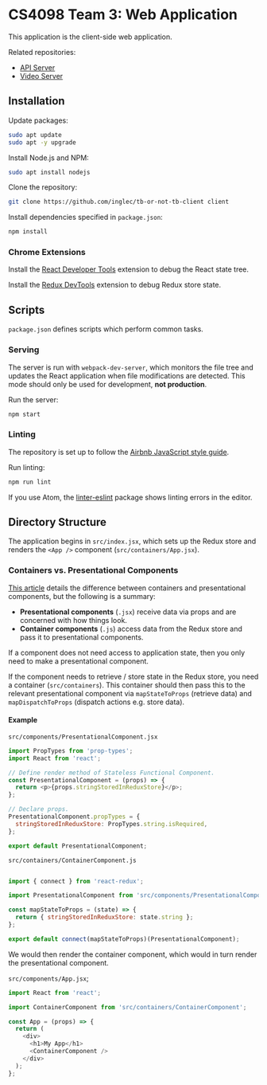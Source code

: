 # CS4098 Team 3: Web Application

This application is the client-side web application.

Related repositories:
* [API Server](https://github.com/inglec/cs4098-team3-api-server)
* [Video Server](https://github.com/inglec/cs4098-team3-video-server)

## Installation

Update packages:
``` bash
sudo apt update
sudo apt -y upgrade
```

Install Node.js and NPM:
``` bash
sudo apt install nodejs
```

Clone the repository:
``` bash
git clone https://github.com/inglec/tb-or-not-tb-client client
```

Install dependencies specified in `package.json`:
``` bash
npm install
```

### Chrome Extensions

Install the [React Developer Tools](https://chrome.google.com/webstore/detail/react-developer-tools/fmkadmapgofadopljbjfkapdkoienihi) extension to debug the React state tree.

Install the [Redux DevTools](https://chrome.google.com/webstore/detail/redux-devtools/lmhkpmbekcpmknklioeibfkpmmfibljd) extension to debug Redux store state.

## Scripts

`package.json` defines scripts which perform common tasks.

### Serving

The server is run with `webpack-dev-server`, which monitors the file tree and updates the React application when file modifications are detected. This mode should only be used for development, **not production**.

Run the server:
``` bash
npm start
```

### Linting

The repository is set up to follow the [Airbnb JavaScript style guide](https://github.com/airbnb/javascript/blob/master/README.md).

Run linting:
``` bash
npm run lint
```

If you use Atom, the [linter-eslint](https://atom.io/packages/linter-eslint) package shows linting errors in the editor.

## Directory Structure

The application begins in `src/index.jsx`, which sets up the Redux store and renders the `<App />` component (`src/containers/App.jsx`).

### Containers vs. Presentational Components

[This article](https://medium.com/@dan_abramov/smart-and-dumb-components-7ca2f9a7c7d0) details the difference between containers and presentational components, but the following is a summary:
* **Presentational components** (`.jsx`) receive data via props and are concerned with how things look.
* **Container components** (`.js`) access data from the Redux store and pass it to presentational components.

If a component does not need access to application state, then you only need to make a presentational component.

If the component needs to retrieve / store state in the Redux store, you need a container (`src/containers`). This container should then pass this to the relevant presentational component via `mapStateToProps` (retrieve data) and `mapDispatchToProps` (dispatch actions e.g. store data).

#### Example

`src/components/PresentationalComponent.jsx`
``` js
import PropTypes from 'prop-types';
import React from 'react';

// Define render method of Stateless Functional Component.
const PresentationalComponent = (props) => {
  return <p>{props.stringStoredInReduxStore}</p>;
};

// Declare props.
PresentationalComponent.propTypes = {
  stringStoredInReduxStore: PropTypes.string.isRequired,
};

export default PresentationalComponent;
```

`src/containers/ContainerComponent.js`

``` js

import { connect } from 'react-redux';

import PresentationalComponent from 'src/components/PresentationalComponent';

const mapStateToProps = (state) => {
  return { stringStoredInReduxStore: state.string };
};

export default connect(mapStateToProps)(PresentationalComponent);
```

We would then render the container component, which would in turn render the presentational component.

`src/components/App.jsx`;

``` js
import React from 'react';

import ContainerComponent from 'src/containers/ContainerComponent';

const App = (props) => {
  return (
    <div>
      <h1>My App</h1>
      <ContainerComponent />
    </div>
  );
};
```
